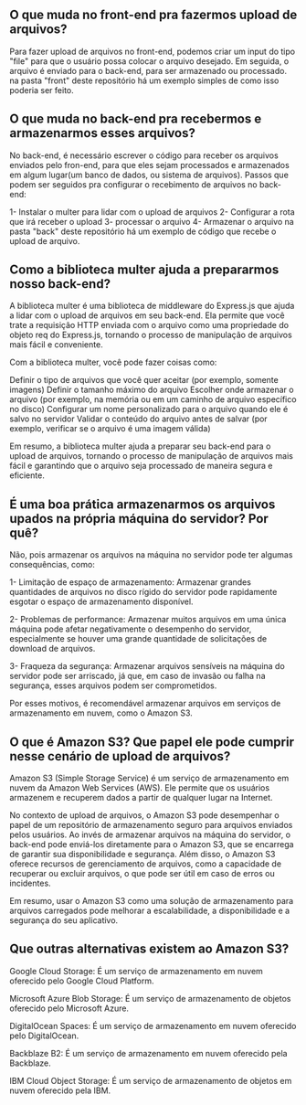 ## O que muda no front-end pra fazermos upload de arquivos?

Para fazer upload de arquivos no front-end, podemos criar um input do tipo "file" para que o usuário possa colocar o arquivo desejado. Em seguida, o arquivo é enviado para o back-end, para ser armazenado ou processado. na pasta "front" deste repositório há um exemplo simples de como isso poderia ser feito.

## O que muda no back-end pra recebermos e armazenarmos esses arquivos?

No back-end, é necessário escrever o código para receber os arquivos enviados pelo fron-end, para que eles sejam processados e armazenados em algum lugar(um banco de dados, ou sistema de arquivos).
Passos que podem ser seguidos pra configurar o recebimento de arquivos no back-end:

1- Instalar o multer para lidar com o upload de arquivos
2- Configurar a rota que irá receber o upload
3- processar o arquivo
4- Armazenar o arquivo
 na pasta "back" deste repositório há um exemplo de código que recebe o upload de arquivo.
 
 ## Como a biblioteca multer ajuda a prepararmos nosso back-end?
 
 A biblioteca multer é uma biblioteca de middleware do Express.js que ajuda a lidar com o upload de arquivos em seu back-end. Ela permite que você trate a requisição HTTP enviada com o arquivo como uma propriedade do objeto req do Express.js, tornando o processo de manipulação de arquivos mais fácil e conveniente.

Com a biblioteca multer, você pode fazer coisas como:

Definir o tipo de arquivos que você quer aceitar (por exemplo, somente imagens)
Definir o tamanho máximo do arquivo
Escolher onde armazenar o arquivo (por exemplo, na memória ou em um caminho de arquivo específico no disco)
Configurar um nome personalizado para o arquivo quando ele é salvo no servidor
Validar o conteúdo do arquivo antes de salvar (por exemplo, verificar se o arquivo é uma imagem válida)


Em resumo, a biblioteca multer ajuda a preparar seu back-end para o upload de arquivos, tornando o processo de manipulação de arquivos mais fácil e garantindo que o arquivo seja processado de maneira segura e eficiente.


## É uma boa prática armazenarmos os arquivos upados na própria máquina do servidor? Por quê?

Não, pois armazenar os arquivos na máquina no servidor pode ter algumas consequências, como:

1- Limitação de espaço de armazenamento: Armazenar grandes quantidades de arquivos no disco rígido do servidor pode rapidamente esgotar o espaço de armazenamento disponível.


2- Problemas de performance: Armazenar muitos arquivos em uma única máquina pode afetar negativamente o desempenho do servidor, especialmente se houver uma grande quantidade de solicitações de download de arquivos.


3- Fraqueza da segurança: Armazenar arquivos sensíveis na máquina do servidor pode ser arriscado, já que, em caso de invasão ou falha na segurança, esses arquivos podem ser comprometidos.


Por esses motivos, é recomendável armazenar arquivos em serviços de armazenamento em nuvem, como o Amazon S3.



## O que é Amazon S3? Que papel ele pode cumprir nesse cenário de upload de arquivos?


Amazon S3 (Simple Storage Service) é um serviço de armazenamento em nuvem da Amazon Web Services (AWS). Ele permite que os usuários armazenem e recuperem dados a partir de qualquer lugar na Internet.


No contexto de upload de arquivos, o Amazon S3 pode desempenhar o papel de um repositório de armazenamento seguro para arquivos enviados pelos usuários. Ao invés de armazenar arquivos na máquina do servidor, o back-end pode enviá-los diretamente para o Amazon S3, que se encarrega de garantir sua disponibilidade e segurança. Além disso, o Amazon S3 oferece recursos de gerenciamento de arquivos, como a capacidade de recuperar ou excluir arquivos, o que pode ser útil em caso de erros ou incidentes.


Em resumo, usar o Amazon S3 como uma solução de armazenamento para arquivos carregados pode melhorar a escalabilidade, a disponibilidade e a segurança do seu aplicativo.


## Que outras alternativas existem ao Amazon S3?

Google Cloud Storage: É um serviço de armazenamento em nuvem oferecido pelo Google Cloud Platform.


Microsoft Azure Blob Storage: É um serviço de armazenamento de objetos oferecido pelo Microsoft Azure.


DigitalOcean Spaces: É um serviço de armazenamento em nuvem oferecido pelo DigitalOcean.


Backblaze B2: É um serviço de armazenamento em nuvem oferecido pela Backblaze.


IBM Cloud Object Storage: É um serviço de armazenamento de objetos em nuvem oferecido pela IBM.


